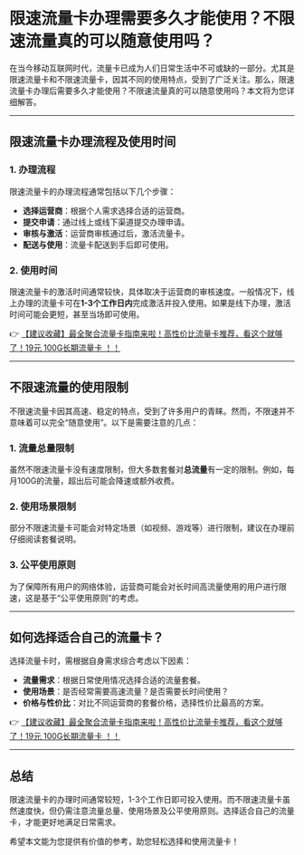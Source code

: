 # 限速流量卡办理需要多久才能使用？不限速流量真的可以随意使用吗？

在当今移动互联网时代，流量卡已成为人们日常生活中不可或缺的一部分。尤其是限速流量卡和不限速流量卡，因其不同的使用特点，受到了广泛关注。那么，限速流量卡办理后需要多久才能使用？不限速流量真的可以随意使用吗？本文将为您详细解答。

---

## 限速流量卡办理流程及使用时间

### 1. 办理流程
限速流量卡的办理流程通常包括以下几个步骤：
- **选择运营商**：根据个人需求选择合适的运营商。
- **提交申请**：通过线上或线下渠道提交办理申请。
- **审核与激活**：运营商审核通过后，激活流量卡。
- **配送与使用**：流量卡配送到手后即可使用。

### 2. 使用时间
限速流量卡的激活时间通常较快，具体取决于运营商的审核速度。一般情况下，线上办理的流量卡可在**1-3个工作日内**完成激活并投入使用。如果是线下办理，激活时间可能会更短，甚至当场即可使用。

👉 [【建议收藏】最全聚合流量卡指南来啦！高性价比流量卡推荐，看这个就够了！19元 100G长期流量卡 ！！](https://bit.ly/Liuliangka)

---

## 不限速流量的使用限制

不限速流量卡因其高速、稳定的特点，受到了许多用户的青睐。然而，不限速并不意味着可以完全“随意使用”。以下是需要注意的几点：

### 1. 流量总量限制
虽然不限速流量卡没有速度限制，但大多数套餐对**总流量**有一定的限制。例如，每月100G的流量，超出后可能会降速或额外收费。

### 2. 使用场景限制
部分不限速流量卡可能会对特定场景（如视频、游戏等）进行限制，建议在办理前仔细阅读套餐说明。

### 3. 公平使用原则
为了保障所有用户的网络体验，运营商可能会对长时间高流量使用的用户进行限速，这是基于“公平使用原则”的考虑。

---

## 如何选择适合自己的流量卡？

选择流量卡时，需根据自身需求综合考虑以下因素：
- **流量需求**：根据日常使用情况选择合适的流量套餐。
- **使用场景**：是否经常需要高速流量？是否需要长时间使用？
- **价格与性价比**：对比不同运营商的套餐价格，选择性价比最高的方案。

👉 [【建议收藏】最全聚合流量卡指南来啦！高性价比流量卡推荐，看这个就够了！19元 100G长期流量卡 ！！](https://bit.ly/Liuliangka)

---

## 总结

限速流量卡的办理时间通常较短，1-3个工作日即可投入使用。而不限速流量卡虽然速度快，但仍需注意流量总量、使用场景及公平使用原则。选择适合自己的流量卡，才能更好地满足日常需求。

希望本文能为您提供有价值的参考，助您轻松选择和使用流量卡！